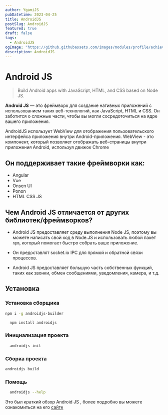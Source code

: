 ```yaml
---
author: YgamiJS
pubDatetime: 2023-04-25
title: AndroidJS
postSlug: AndroidJS
featured: true
draft: false
tags:
  - AndroidJS
ogImage: "https://github.githubassets.com/images/modules/profile/achievements/pull-shark-default.png"
description: AndroidJS
---
```


# Android JS

> Build Android apps with JavaScript, HTML, and CSS based on Node JS.

**Android JS** — это фреймворк для создание нативных приложений с использованием таких веб-технологий, как JavaScript, HTML и CSS. Он заботится о сложные части, чтобы вы могли сосредоточиться на ядре вашего приложения.

AndroidJS использует WebView для отображения пользовательского интерфейса приложения внутри Android-приложения. WebView - это компонент, который позволяет отображать веб-страницы внутри приложения Android, используя движок Chrome

## Он поддерживает такие фреймворки как:

- Angular
- Vue
- Onsen UI
- Ponon
- HTML CSS JS

## Чем Android JS отличается от других библиотек/фреймворков?

- Android JS предоставляет среду выполнения Node JS, поэтому вы можете написать свой код в Node.JS и использовать любой пакет `npm`, который помогает быстро собрать ваше приложение.

- Он предоставлят socket.io IPC для прямой и обратной связи процессов.

- Android JS предоставляет большую часть собственных функций, таких как звонки, обмен сообщениями, уведомления, камера, и т.д.

## Установка

### Установка сборщика

```bash
npm i -g androidjs-builder
```

```bash
  npm install androidjs
```

### Инициализация проекта

```bash
  androidjs init
```

### Сборка проекта

```bash
androidjs build
```

### Помощь

```bash
  androidjs --help
```

Это был краткий обзор Android JS , более подробно вы можете ознакомиться на его [сайте](https://android-js.github.io/)
